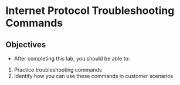 # Internet Protocol Troubleshooting Commands
## Objectives
- After completing this lab, you should be able to:

1. Practice troubleshooting commands
2. Identify how you can use these commands in customer scenarios
